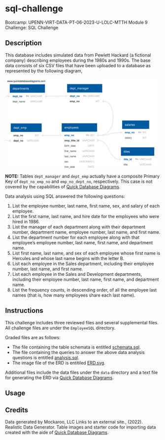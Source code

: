 # sql-challenge
Bootcamp: UPENN-VIRT-DATA-PT-06-2023-U-LOLC-MTTH Module 9 Challenge: SQL Challenge

## Description

This database includes simulated data from Pewlett Hackard (a fictional company) describing employees during the 1980s and 1990s.
The base data consists of six CSV files that have been uploaded to a database as represented by the following diagram,

![](EmployeeSQL/ERD.svg?raw=true)

__NOTE:__ Tables `dept_manager` and `dept_emp` actually have a composite Primary Key of `dept_no_emp_no` and `emp_no_dept_no`, respectively. This case is not covered by the capabilities of [Quick Database Diagrams](www.quickdatabasediagrams.com).

Data analysis using SQL answered the following questions:

1. List the employee number, last name, first name, sex, and salary of each employee.
1. List the first name, last name, and hire date for the employees who were hired in 1986.
1. List the manager of each department along with their department number, department name, employee number, last name, and first name.
1. List the department number for each employee along with that employee’s employee number, last name, first name, and department name.
1. List first name, last name, and sex of each employee whose first name is Hercules and whose last name begins with the letter B.
1. List each employee in the Sales department, including their employee number, last name, and first name.
1. List each employee in the Sales and Development departments, including their employee number, last name, first name, and department name.
1. List the frequency counts, in descending order, of all the employee last names (that is, how many employees share each last name).

## Instructions
This challenge includes three reviewed files and several supplemental files.
All challenge files are under the `EmployeeSQL` directory.

Graded files are as follows:
- The file containing the table schemata is entitled [schemata.sql](EmployeeSQL/schemata.sql).
- The file containing the queries to answer the above data analysis questions is entitled [analysis.sql](EmployeeSQL/analysis.sql).
- The image file of the ERD is entitiled [ERD.svg](EmployeeSQL/ERD.svg).

Additional files include the data files under the `data` directory and a text file for generating the ERD via [Quick Database Diagrams](www.quickdatabasediagrams.com).

## Usage

## Credits
Data generated by Mockaroo, LLC Links to an external site., (2022). Realistic Data Generator.
Table images and starter code for importing data created with the aide of [Quick Database Diagrams](www.quickdatabasediagrams.com).


